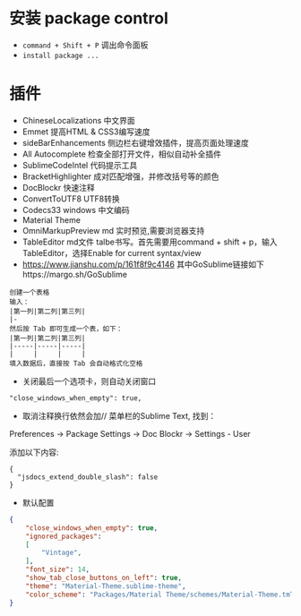 # 安装 package control
- `command + Shift + P` 调出命令面板
- `install package ...`

# 插件
- ChineseLocalizations 中文界面
- Emmet 提高HTML & CSS3编写速度
- sideBarEnhancements 侧边栏右键增效插件，提高页面处理速度
- All Autocomplete 检查全部打开文件，相似自动补全插件
- SublimeCodeIntel 代码提示工具
- BracketHighlighter 成对匹配增强，并修改括号等的颜色
- DocBlockr 快速注释
- ConvertToUTF8 UTF8转换
- Codecs33 windows 中文编码
- Material Theme
- OmniMarkupPreview md 实时预览,需要浏览器支持
- TableEditor md文件 talbe书写。首先需要用command + shift + p，输入 TableEditor，选择Enable for current syntax/view
- https://www.jianshu.com/p/161f8f9c4146 其中GoSublime链接如下https://margo.sh/GoSublime
```
创建一个表格
输入：
|第一列|第二列|第三列|
|-
然后按 Tab 即可生成一个表，如下：
|第一列|第二列|第三列|
|-----|-----|-----|
|     |     |     |
填入数据后，直接按 Tab 会自动格式化空格

```


- 关闭最后一个选项卡，则自动关闭窗口
```
"close_windows_when_empty": true,
```

- 取消注释换行依然会加//
菜单栏的Sublime Text, 找到：

Preferences -> Package Settings -> Doc Blockr -> Settings - User

添加以下内容:

```
{
  "jsdocs_extend_double_slash": false
}
```

- 默认配置
```json
{
	"close_windows_when_empty": true,
	"ignored_packages":
	[
		"Vintage",
	],
	"font_size": 14,
	"show_tab_close_buttons_on_left": true,
	"theme": "Material-Theme.sublime-theme",
	"color_scheme": "Packages/Material Theme/schemes/Material-Theme.tmTheme",
}

```
